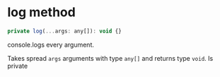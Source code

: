 # log method

```js
private log(...args: any[]): void {}
```

console.logs every argument.

Takes spread `args` arguments with type `any[]` and returns type `void`. Is private
